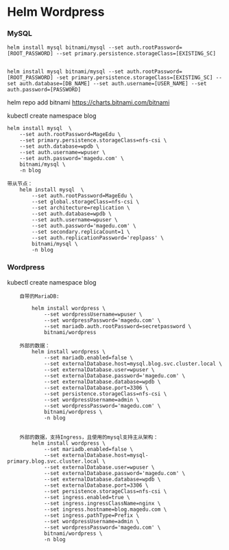 # Helm Wordpress


### MySQL

    helm install mysql bitnami/mysql --set auth.rootPassword=[ROOT_PASSWORD] --set primary.persistence.storageClass=[EXISTING_SC]


    helm install mysql bitnami/mysql --set auth.rootPassword=[ROOT_PASSWORD] -set primary.persistence.storageClass=[EXISTING_SC] --set auth.database=[DB_NAME] --set auth.username=[USER_NAME] --set auth.password=[PASSWORD]

  helm repo add bitnami https://charts.bitnami.com/bitnami

  kubectl create namespace blog

    helm install mysql  \
        --set auth.rootPassword=MageEdu \
        --set primary.persistence.storageClass=nfs-csi \
        --set auth.database=wpdb \
        --set auth.username=wpuser \
        --set auth.password='magedu.com' \
        bitnami/mysql \
        -n blog

    带从节点：
        helm install mysql  \
            --set auth.rootPassword=MageEdu \
            --set global.storageClass=nfs-csi \
            --set architecture=replication \
            --set auth.database=wpdb \
            --set auth.username=wpuser \
            --set auth.password='magedu.com' \
            --set secondary.replicaCount=1 \
            --set auth.replicationPassword='replpass' \
            bitnami/mysql \
            -n blog

### Wordpress
  
  kubectl create namespace blog

        自带的MariaDB:

            helm install wordpress \
                --set wordpressUsername=wpuser \
                --set wordpressPassword='magedu.com' \
                --set mariadb.auth.rootPassword=secretpassword \
                bitnami/wordpress

        外部的数据：
            helm install wordpress \
                --set mariadb.enabled=false \
                --set externalDatabase.host=mysql.blog.svc.cluster.local \
                --set externalDatabase.user=wpuser \
                --set externalDatabase.password='magedu.com' \
                --set externalDatabase.database=wpdb \
                --set externalDatabase.port=3306 \
                --set persistence.storageClass=nfs-csi \
                --set wordpressUsername=admin \
                --set wordpressPassword='magedu.com' \
                bitnami/wordpress \
                -n blog


        外部的数据，支持Ingress，且使用的mysql支持主从架构：
            helm install wordpress \
                --set mariadb.enabled=false \
                --set externalDatabase.host=mysql-primary.blog.svc.cluster.local \
                --set externalDatabase.user=wpuser \
                --set externalDatabase.password='magedu.com' \
                --set externalDatabase.database=wpdb \
                --set externalDatabase.port=3306 \
                --set persistence.storageClass=nfs-csi \
                --set ingress.enabled=true \
                --set ingress.ingressClassName=nginx \
                --set ingress.hostname=blog.magedu.com \
                --set ingress.pathType=Prefix \
                --set wordpressUsername=admin \
                --set wordpressPassword='magedu.com' \
                bitnami/wordpress \
                -n blog
